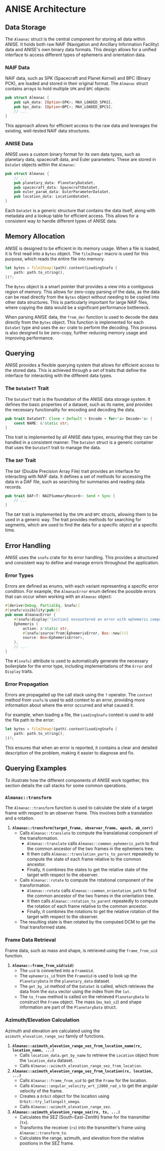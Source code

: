 # ANISE Architecture

## Data Storage

The `Almanac` struct is the central component for storing all data within ANISE. It holds both raw NAIF (Navigation and Ancillary Information Facility) data and ANISE's own binary data formats. This design allows for a unified interface to access different types of ephemeris and orientation data.

### NAIF Data

NAIF data, such as SPK (Spacecraft and Planet Kernel) and BPC (Binary PCK), are loaded and stored in their original format. The `Almanac` struct contains arrays to hold multiple `SPK` and `BPC` objects:

```rust
pub struct Almanac {
    pub spk_data: [Option<SPK>; MAX_LOADED_SPKS],
    pub bpc_data: [Option<BPC>; MAX_LOADED_BPCS],
    // ...
}
```

This approach allows for efficient access to the raw data and leverages the existing, well-tested NAIF data structures.

### ANISE Data

ANISE uses a custom binary format for its own data types, such as planetary data, spacecraft data, and Euler parameters. These are stored in `DataSet` objects within the `Almanac`:

```rust
pub struct Almanac {
    // ...
    pub planetary_data: PlanetaryDataSet,
    pub spacecraft_data: SpacecraftDataSet,
    pub euler_param_data: EulerParameterDataSet,
    pub location_data: LocationDataSet,
}
```

Each `DataSet` is a generic structure that contains the data itself, along with metadata and a lookup table for efficient access. This allows for a consistent way to handle different types of ANISE data.

## Memory Allocation

ANISE is designed to be efficient in its memory usage. When a file is loaded, it is first read into a `Bytes` object. The `file2heap!` macro is used for this purpose, which reads the entire file into memory.

```rust
let bytes = file2heap!(path).context(LoadingSnafu {
    path: path.to_string(),
})?;
```

The `Bytes` object is a smart pointer that provides a view into a contiguous region of memory. This allows for zero-copy parsing of the data, as the data can be read directly from the `Bytes` object without needing to be copied into other data structures. This is particularly important for large NAIF files, where copying the data would be a significant performance bottleneck.

When parsing ANISE data, the `from_der` function is used to decode the data directly from the `Bytes` object. This function is implemented for each `DataSet` type and uses the `der` crate to perform the decoding. This process is also designed to be zero-copy, further reducing memory usage and improving performance.

## Querying

ANISE provides a flexible querying system that allows for efficient access to the stored data. This is achieved through a set of traits that define the interface for interacting with the different data types.

### The `DataSetT` Trait

The `DataSetT` trait is the foundation of the ANISE data storage system. It defines the basic properties of a dataset, such as its name, and provides the necessary functionality for encoding and decoding the data.

```rust
pub trait DataSetT: Clone + Default + Encode + for<'a> Decode<'a> {
    const NAME: &'static str;
}
```

This trait is implemented by all ANISE data types, ensuring that they can be handled in a consistent manner. The `DataSet` struct is a generic container that uses the `DataSetT` trait to manage the data.

### The `DAF` Trait

The `DAF` (Double Precision Array File) trait provides an interface for interacting with NAIF data. It defines a set of methods for accessing the data in a DAF file, such as searching for summaries and reading data records.

```rust
pub trait DAF<T: NAIFSummaryRecord>: Send + Sync {
    // ...
}
```

The `DAF` trait is implemented by the `SPK` and `BPC` structs, allowing them to be used in a generic way. The trait provides methods for searching for segments, which are used to find the data for a specific object at a specific time.

## Error Handling

ANISE uses the `snafu` crate for its error handling. This provides a structured and consistent way to define and manage errors throughout the application.

### Error Types

Errors are defined as enums, with each variant representing a specific error condition. For example, the `AlmanacError` enum defines the possible errors that can occur when working with an `Almanac` object:

```rust
#[derive(Debug, PartialEq, Snafu)]
#[snafu(visibility(pub))]
pub enum AlmanacError {
    #[snafu(display("{action} encountered an error with ephemeris computation {source}"))]
    Ephemeris {
        action: &'static str,
        #[snafu(source(from(EphemerisError, Box::new)))]
        source: Box<EphemerisError>,
    },
    // ...
}
```

The `#[snafu]` attribute is used to automatically generate the necessary boilerplate for the error type, including implementations of the `Error` and `Display` traits.

### Error Propagation

Errors are propagated up the call stack using the `?` operator. The `context` method from `snafu` is used to add context to an error, providing more information about where the error occurred and what caused it.

For example, when loading a file, the `LoadingSnafu` context is used to add the file path to the error:

```rust
let bytes = file2heap!(path).context(LoadingSnafu {
    path: path.to_string(),
})?;
```

This ensures that when an error is reported, it contains a clear and detailed description of the problem, making it easier to diagnose and fix.

## Querying Examples

To illustrate how the different components of ANISE work together, this section details the call stacks for some common operations.

### `Almanac::transform`

The `Almanac::transform` function is used to calculate the state of a target frame with respect to an observer frame. This involves both a translation and a rotation.

1.  **`Almanac::transform(target_frame, observer_frame, epoch, ab_corr)`**
    *   Calls `Almanac::translate` to compute the translational component of the transformation.
        *   `Almanac::translate` calls `Almanac::common_ephemeris_path` to find the common ancestor of the two frames in the ephemeris tree.
        *   It then calls `Almanac::translation_parts_to_parent` repeatedly to compute the state of each frame relative to the common ancestor.
        *   Finally, it combines the states to get the relative state of the target with respect to the observer.
    *   Calls `Almanac::rotate` to compute the rotational component of the transformation.
        *   `Almanac::rotate` calls `Almanac::common_orientation_path` to find the common ancestor of the two frames in the orientation tree.
        *   It then calls `Almanac::rotation_to_parent` repeatedly to compute the rotation of each frame relative to the common ancestor.
        *   Finally, it combines the rotations to get the relative rotation of the target with respect to the observer.
    *   The resulting state is then rotated by the computed DCM to get the final transformed state.

### Frame Data Retrieval

Frame data, such as mass and shape, is retrieved using the `frame_from_uid` function.

1.  **`Almanac::frame_from_uid(uid)`**
    *   The `uid` is converted into a `FrameUid`.
    *   The `ephemeris_id` from the `FrameUid` is used to look up the `PlanetaryData` in the `planetary_data` dataset.
    *   The `get_by_id` method of the `DataSet` is called, which retrieves the data from the `data` vector using the index from the `lut`.
    *   The `to_frame` method is called on the retrieved `PlanetaryData` to construct the `Frame` object. The mass (`mu_km3_s2`) and shape information are part of the `PlanetaryData` struct.

### Azimuth/Elevation Calculation

Azimuth and elevation are calculated using the `azimuth_elevation_range_sez` family of functions.

1.  **`Almanac::azimuth_elevation_range_sez_from_location_name(rx, location_name, ...)`**
    *   Calls `location_data.get_by_name` to retrieve the `Location` object from the `location_data` dataset.
    *   Calls `Almanac::azimuth_elevation_range_sez_from_location`.
2.  **`Almanac::azimuth_elevation_range_sez_from_location(rx, location, ...)`**
    *   Calls `Almanac::frame_from_uid` to get the `Frame` for the location.
    *   Calls `Almanac::angular_velocity_wrt_j2000_rad_s` to get the angular velocity of the frame.
    *   Creates a `Orbit` object for the location using `Orbit::try_latlongalt_omega`.
    *   Calls `Almanac::azimuth_elevation_range_sez`.
3.  **`Almanac::azimuth_elevation_range_sez(rx, tx, ...)`**
    *   Calculates the SEZ (South-East-Zenith) frame for the transmitter (`tx`).
    *   Transforms the receiver (`rx`) into the transmitter's frame using `Almanac::transform_to`.
    *   Calculates the range, azimuth, and elevation from the relative positions in the SEZ frame.